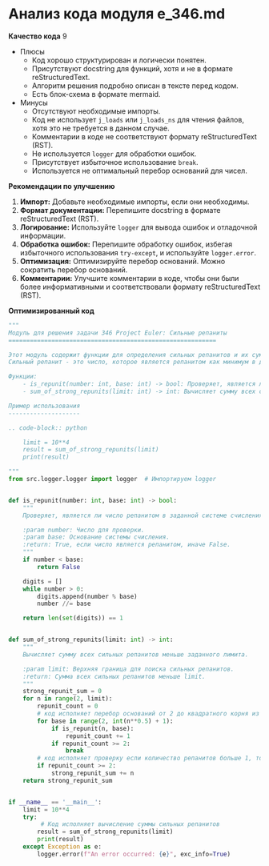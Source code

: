 # Анализ кода модуля e_346.md

**Качество кода**
9
- Плюсы
    - Код хорошо структурирован и логически понятен.
    - Присутствуют docstring для функций, хотя и не в формате reStructuredText.
    - Алгоритм решения подробно описан в тексте перед кодом.
    - Есть блок-схема в формате mermaid.
- Минусы
    - Отсутствуют необходимые импорты.
    - Код не использует `j_loads` или `j_loads_ns` для чтения файлов, хотя это не требуется в данном случае.
    - Комментарии в коде не соответствуют формату reStructuredText (RST).
    - Не используется `logger` для обработки ошибок.
    - Присутствует избыточное использование `break`.
    - Используется не оптимальный перебор оснований для чисел.

**Рекомендации по улучшению**

1.  **Импорт:** Добавьте необходимые импорты, если они необходимы.
2.  **Формат документации:** Перепишите docstring в формате reStructuredText (RST).
3.  **Логирование:** Используйте `logger` для вывода ошибок и отладочной информации.
4.  **Обработка ошибок:** Перепишите обработку ошибок, избегая избыточного использования `try-except`, и используйте `logger.error`.
5.  **Оптимизация:** Оптимизируйте перебор оснований. Можно сократить перебор оснований.
6.  **Комментарии:** Улучшите комментарии в коде, чтобы они были более информативными и соответствовали формату reStructuredText (RST).

**Оптимизированный код**

```python
"""
Модуль для решения задачи 346 Project Euler: Сильные репаниты
==========================================================

Этот модуль содержит функции для определения сильных репанитов и их суммирования.
Сильный репанит - это число, которое является репанитом как минимум в двух различных системах счисления.

Функции:
    - is_repunit(number: int, base: int) -> bool: Проверяет, является ли число репанитом в заданной системе счисления.
    - sum_of_strong_repunits(limit: int) -> int: Вычисляет сумму всех сильных репанитов меньше заданного лимита.

Пример использования
--------------------

.. code-block:: python

    limit = 10**4
    result = sum_of_strong_repunits(limit)
    print(result)

"""
from src.logger.logger import logger  # Импортируем logger


def is_repunit(number: int, base: int) -> bool:
    """
    Проверяет, является ли число репанитом в заданной системе счисления.

    :param number: Число для проверки.
    :param base: Основание системы счисления.
    :return: True, если число является репанитом, иначе False.
    """
    if number < base:
        return False

    digits = []
    while number > 0:
        digits.append(number % base)
        number //= base

    return len(set(digits)) == 1


def sum_of_strong_repunits(limit: int) -> int:
    """
    Вычисляет сумму всех сильных репанитов меньше заданного лимита.

    :param limit: Верхняя граница для поиска сильных репанитов.
    :return: Сумма всех сильных репанитов меньше limit.
    """
    strong_repunit_sum = 0
    for n in range(2, limit):
        repunit_count = 0
        # код исполняет перебор оснований от 2 до квадратного корня из n
        for base in range(2, int(n**0.5) + 1):
            if is_repunit(n, base):
                repunit_count += 1
            if repunit_count >= 2:
                break
        # код исполняет проверку если количество репанитов больше 1, то добавить к сумме
        if repunit_count >= 2:
            strong_repunit_sum += n
    return strong_repunit_sum


if __name__ == '__main__':
    limit = 10**4
    try:
         # Код исполняет вычисление суммы сильных репанитов
        result = sum_of_strong_repunits(limit)
        print(result)
    except Exception as e:
        logger.error(f"An error occurred: {e}", exc_info=True)
```
